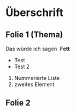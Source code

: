 # Überschrift

## Folie 1 (Thema)
Das würde ich sagen. **Fett**
- Test
- Test 2

1. Nummerierte Liste
2. zweites Element

## Folie 2

